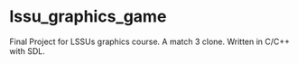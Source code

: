 # lssu_graphics_game
Final Project for LSSUs graphics course. A match 3 clone. Written in C/C++ with SDL.
